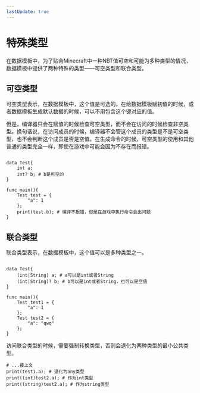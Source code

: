 ```yaml
---
lastUpdate: true
---
```


# 特殊类型

在数据模板中，为了贴合Minecraft中一种NBT值可空和可能为多种类型的情况，数据模板中提供了两种特殊的类型——可空类型和联合类型。

## 可空类型

可空类型表示，在数据模板中，这个值是可选的。在给数据模板赋初值的时候，或者数据模板生成默认数据的时候，可以不用包含这个键对应的值。

但是，编译器只会在赋值的时候检查可空类型，而不会在访问的时候检查非空类型。换句话说，在访问成员的时候，编译器不会管这个成员的类型是不是可空类型，也不会判断这个成员是否是空值。在生成命令的时候，可空类型的使用和其他普通的类型完全一样，即使在游戏中可能会因为不存在而报错。

```mcfpp

data Test{
    int a;  
    int? b; # b是可空的
}

func main(){
    Test test = {
        "a": 1
    };
    print(test.b); # 编译不报错，但是在游戏中执行命令会出问题
}
```

## 联合类型

联合类型表示，在数据模板中，这个值可以是多种类型之一。

```mcfpp

data Test{
    (int|String) a; # a可以是int或者String
    (int|String)? b; # b可以是int或者String，也可以是空值
}

func main(){
    Test test1 = {
        "a": 1
    };
    Test test2 = {
        "a": "qwq"
    };
}
```

访问联合类型的时候，需要强制转换类型，否则会退化为两种类型的最小公共类型。

```mcfpp
# ...接上文
print(test1.a); # 退化为any类型
print((int)test2.a); # 作为int类型
print((string)test2.a); # 作为string类型
```
